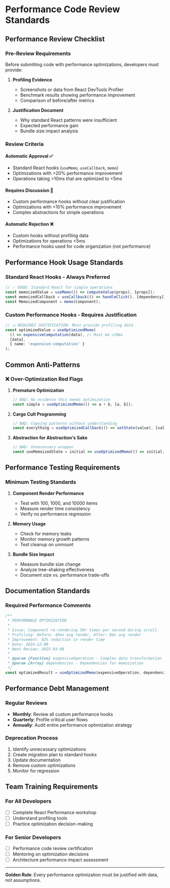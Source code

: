 # Performance Code Review Standards

## Performance Review Checklist

### Pre-Review Requirements

Before submitting code with performance optimizations, developers must provide:

1. **Profiling Evidence**

   - Screenshots or data from React DevTools Profiler
   - Benchmark results showing performance improvement
   - Comparison of before/after metrics

2. **Justification Document**
   - Why standard React patterns were insufficient
   - Expected performance gain
   - Bundle size impact analysis

### Review Criteria

#### Automatic Approval ✅

- Standard React hooks (`useMemo`, `useCallback`, `memo`)
- Optimizations with >20% performance improvement
- Operations taking >10ms that are optimized to <5ms

#### Requires Discussion 🤔

- Custom performance hooks without clear justification
- Optimizations with <10% performance improvement
- Complex abstractions for simple operations

#### Automatic Rejection ❌

- Custom hooks without profiling data
- Optimizations for operations <5ms
- Performance hooks used for code organization (not performance)

## Performance Hook Usage Standards

### Standard React Hooks - Always Preferred

```typescript
// ✅ GOOD: Standard React for simple operations
const memoizedValue = useMemo(() => computeValue(props), [props]);
const memoizedCallback = useCallback(() => handleClick(), [dependency]);
const MemoizedComponent = memo(Component);
```

### Custom Performance Hooks - Requires Justification

```typescript
// ⚠️ REQUIRES JUSTIFICATION: Must provide profiling data
const optimizedValue = useOptimizedMemo(
  () => expensiveComputation(data), // Must be >10ms
  [data],
  { name: 'expensive-computation' }
);
```

## Common Anti-Patterns

### ❌ Over-Optimization Red Flags

1. **Premature Optimization**

   ```typescript
   // BAD: No evidence this needs optimization
   const simple = useOptimizedMemo(() => a + b, [a, b]);
   ```

2. **Cargo Cult Programming**

   ```typescript
   // BAD: Copying patterns without understanding
   const everything = useOptimizedCallback(() => setState(value), [value]);
   ```

3. **Abstraction for Abstraction's Sake**
   ```typescript
   // BAD: Unnecessary wrapper
   const useMemoizedState = initial => useOptimizedMemo(() => initial, []);
   ```

## Performance Testing Requirements

### Minimum Testing Standards

1. **Component Render Performance**

   - Test with 100, 1000, and 10000 items
   - Measure render time consistency
   - Verify no performance regression

2. **Memory Usage**

   - Check for memory leaks
   - Monitor memory growth patterns
   - Test cleanup on unmount

3. **Bundle Size Impact**
   - Measure bundle size change
   - Analyze tree-shaking effectiveness
   - Document size vs. performance trade-offs

## Documentation Standards

### Required Performance Comments

```typescript
/**
 * PERFORMANCE OPTIMIZATION
 *
 * Issue: Component re-rendering 50+ times per second during scroll
 * Profiling: Before: 45ms avg render, After: 8ms avg render
 * Improvement: 82% reduction in render time
 * Date: 2024-12-08
 * Next Review: 2025-03-08
 *
 * @param {Function} expensiveOperation - Complex data transformation
 * @param {Array} dependencies - Dependencies for memoization
 */
const optimizedResult = useOptimizedMemo(expensiveOperation, dependencies);
```

## Performance Debt Management

### Regular Reviews

- **Monthly**: Review all custom performance hooks
- **Quarterly**: Profile critical user flows
- **Annually**: Audit entire performance optimization strategy

### Deprecation Process

1. Identify unnecessary optimizations
2. Create migration plan to standard hooks
3. Update documentation
4. Remove custom optimizations
5. Monitor for regression

## Team Training Requirements

### For All Developers

- [ ] Complete React Performance workshop
- [ ] Understand profiling tools
- [ ] Practice optimization decision-making

### For Senior Developers

- [ ] Performance code review certification
- [ ] Mentoring on optimization decisions
- [ ] Architecture performance impact assessment

---

**Golden Rule**: Every performance optimization must be justified with data, not assumptions.

